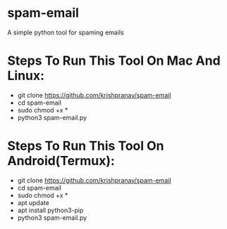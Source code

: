 # spam-email
A simple python tool for spaming emails

# Steps To Run This Tool On Mac And Linux:
- git clone https://github.com/krishpranav/spam-email
- cd spam-email
- sudo chmod +x *
- python3 spam-email.py

# Steps To Run This Tool On Android(Termux):
- git clone https://github.com/krishpranav/spam-email
- cd spam-email
- sudo chmod +x *
- apt update
- apt install python3-pip
- python3 spam-email.py